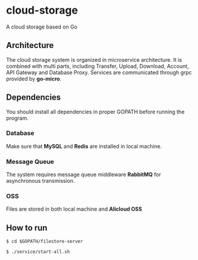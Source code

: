 # cloud-storage
A cloud storage based on Go

## Architecture

The cloud storage system is organized in microservice architecture. It is combined with multi parts, including Transfer, Upload, Download, Account, API Gateway and Database Proxy. Services are communicated through grpc provided by **go-micro**.

## Dependencies

You should install all dependencies in proper GOPATH before running the program.

### Database

Make sure that **MySQL** and **Redis** are installed in local machine.

### Message Queue

The system requires message queue middleware **RabbitMQ** for asynchronous transmission.

### OSS

Files are stored in both local machine and **Alicloud OSS**

## How to run

```shell
$ cd $GOPATH/filestore-server

$ ./service/start-all.sh
```